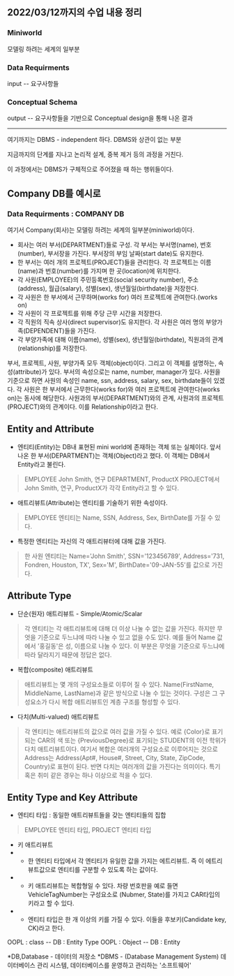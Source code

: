 ## 2022/03/12까지의 수업 내용 정리

### Miniworld
모델링 하려는 세계의 일부분

### Data Requirments
input -- 요구사항들

### Conceptual Schema
output -- 요구사항들을 기반으로 Conceptual design을 통해 나온 결과

<hr/>

여기까지는 DBMS - independent 하다. DBMS와 상관이 없는 부분

지금까지의 단계를 지나고 논리적 설계, 중복 제거 등의 과정을 거친다.

이 과정에서는 DBMS가 구체적으로 주어졌을 때 하는 행위들이다.


## Company DB를 예시로

### Data Requirments : COMPANY DB
여기서 Company(회사)는 모델링 하려는 세계의 일부분(miniworld)이다.
- 회사는 여러 부서(DEPARTMENT)들로 구성. 각 부서는 부서명(name), 번호(number), 부서장을 가진다. 부서장의 부임 날짜(start date)도 유지한다.
- 한 부서는 여러 개의 프로젝트(PROJECT)들을 관리한다. 각 프로젝트는 이름(name)과 번호(number)를 가지며 한 곳(location)에 위치한다.
- 각 사원(EMPLOYEE)의 주민등록번호(social security number), 주소(address), 월급(salary), 성별(sex), 생년월일(birthdate)을 저장한다.
- 각 사원은 한 부서에서 근무하며(works for) 여러 프로젝트에 관여한다.(works on)
- 각 사원이 각 프로젝트를 위해 주당 근무 시간을 저장한다.
- 각 직원의 직속 상사(direct supervisor)도 유지한다. 각 사원은 여러 명의 부양가족(DEPENDENT)들을 가진다.
- 각 부양가족에 대해 이름(name), 성별(sex), 생년월일(birthdate), 직원과의 관계(relationship)를 저장한다.

부서, 프로젝트, 사원, 부양가족 모두 객체(object)이다. 그리고 이 객체를 설명하는, 속성(attribute)가 있다.
부서의 속성으로는 name, number, manager가 있다. 사원을 기준으로 하면 사원의 속성인 name, ssn, address, salary, sex, birthdate들이 있겠다.
각 사원은 한 부서에서 근무한다(works for)와 여러 프로젝트에 관여한다(works on)는 동사에 해당한다. 사원과의 부서(DEPARTMENT)와의 관계, 사원과의 프로젝트(PROJECT)와의 관계이다. 이를 Relationship이라고 한다.


## Entity and Attribute
- 엔티티(Entity)는 DB내 표현된 mini world에 존재하는 객체 또는 실체이다. 앞서 나온 한 부서(DEPARTMENT)는 객체(Object)라고 했다. 이 객체는 DB에서 Entity라고 불린다.
> EMPLOYEE John Smith, 연구 DEPARTMENT, ProductX PROJECT에서 John Smith, 연구, ProductX가 각각 Entity라고 할 수 있다.
- 애트리뷰트(Attribute)는 엔티티를 기술하기 위한 속성이다. 
> EMPLOYEE 엔티티는 Name, SSN, Address, Sex, BirthDate를 가질 수 있다.
- 특정한 엔티티는 자신의 각 애트리뷰터에 대해 값을 가진다.
> 한 사원 엔티티는 Name='John Smith', SSN='123456789', Address='731, Fondren, Houston, TX', Sex='M', BirthDate='09-JAN-55'를 값으로 가진다.

## Attribute Type
- 단순(원자) 애트리뷰트 - Simple/Atomic/Scalar
> 각 엔티티는 각 애트리뷰트에 대해 더 이상 나눌 수 없는 값을 가진다. 하지만 무엇을 기준으로 두느냐에 따라 나눌 수 있고 없을 수도 있다. 예를 들어 Name 값에서 '홍길동'은 성, 이름으로 나눌 수 있다. 이 부분은 무엇을 기준으로 두느냐에 따라 달라지기 때문에 정답은 없다.
- 복합(composite) 애트리뷰트
> 애트리뷰트는 몇 개의 구성요소들로 이루어 질 수 있다. Name(FirstName, MiddleName, LastName)과 같은 방식으로 나눌 수 있는 것이다.
> 구성은 그 구성요소가 다시 복합 애트리뷰트인 계층 구조를 형성할 수 있다.
- 다치(Multi-valued) 애트리뷰트
> 각 엔티티는 애트리뷰트의 값으로 여러 값을 가질 수 있다. 예로 {Color}로 표기되는 CAR의 색 또는 {PreviousDegree}로 표기되는 STUDENT의 이전 학위가 다치 애트리뷰트이다.
> 여기서 복합은 여러개의 구성요소로 이루어지는 것으로 Address는 Address(Apt#, House#, Street, City, State, ZipCode, Country)로 표현이 된다. 반면 다치는 여러개의 값을 가진다는 의미이다. 특기 혹은 취미 같은 경우는 하나 이상으로 적을 수 있다.

## Entity Type and Key Attribute
- 엔티티 타입 : 동일한 애트리뷰트들을 갖는 엔티티들의 집합
> EMPLOYEE 엔티티 타입, PROJECT 엔티티 타입
- 키 애트리뷰트
-   - 한 엔티티 타입에서 각 엔티티가 유일한 값을 가지는 에트리뷰트. 즉 이 에트리뷰트값으로 엔티티를 구분할 수 있도록 하는 값이다.
-   - 키 애트리뷰트는 복합형일 수 있다. 차량 번호판을 예로 들면 VehicleTagNumber는 구성요소로 (Nubmer, State)를 가지고 CAR타입의 키라고 할 수 있다.
-   - 엔티티 타입은 한 개 이상의 키를 가질 수 있다. 이들을 후보키(Candidate key, CK)라고 한다.

OOPL : class -- DB : Entity Type
OOPL : Object -- DB : Entity

*DB,Database - 데이터의 저장소 
*DBMS - (Database Management System) 데이터베이스 관리 시스템, 데이터베이스를 운영하고 관리하는 '소프트웨어'
